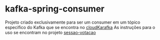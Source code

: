 # kafka-spring-consumer

Projeto criado exclusivamente para ser um consumer em um tópico especifico do Kafka que se encontra no [cloudKarafka](https://customer.cloudkarafka.com/)
As instruções para o uso se encontram no projeto [sessao-votacao](https://github.com/RonaldoGuastalli/sessao-votacao) 
